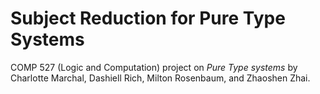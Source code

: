 # Subject Reduction for Pure Type Systems

COMP 527 (Logic and Computation) project on _Pure Type systems_ by Charlotte Marchal, Dashiell Rich, Milton Rosenbaum, and Zhaoshen Zhai.
